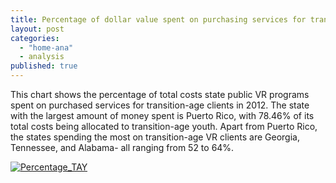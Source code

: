 ```yaml
---
title: Percentage of dollar value spent on purchasing services for transition age youth clients (2012)
layout: post
categories: 
  - "home-ana"
  - analysis
published: true
---
```


This chart shows the percentage of total costs state public VR programs spent on purchased services for transition-age clients in 2012. The state with the largest amount of money spent is Puerto Rico, with 78.46% of its total costs being allocated to transition-age youth. Apart from Puerto Rico, the states spending the most on transition-age VR clients are Georgia, Tennessee, and Alabama- all ranging from 52 to 64%. 

<script type='text/javascript' src='http://public.tableausoftware.com/javascripts/api/viz_v1.js'></script><div class='tableauPlaceholder' style='width: 1024px; height: 694px;'><noscript><a href='#'><img alt='Percentage_TAY ' src='http:&#47;&#47;public.tableausoftware.com&#47;static&#47;images&#47;TA&#47;TAY&#47;Percentage_TAY&#47;1_rss.png' style='border: none' /></a></noscript><object class='tableauViz' width='1024' height='694' style='display:none;'><param name='host_url' value='http%3A%2F%2Fpublic.tableausoftware.com%2F' /> <param name='site_root' value='' /><param name='name' value='TAY&#47;Percentage_TAY' /><param name='tabs' value='no' /><param name='toolbar' value='yes' /><param name='static_image' value='http:&#47;&#47;public.tableausoftware.com&#47;static&#47;images&#47;TA&#47;TAY&#47;Percentage_TAY&#47;1.png' /> <param name='animate_transition' value='yes' /><param name='display_static_image' value='yes' /><param name='display_spinner' value='yes' /><param name='display_overlay' value='yes' /><param name='display_count' value='yes' /><param name='filter' value='amp;:showVizHome=no' /></object></div><div style='width:1024px;height:22px;padding:0px 10px 0px 0px;color:black;font:normal 8pt verdana,helvetica,arial,sans-serif;'><div style='float:right; padding-right:8px;'><a href='http://www.tableausoftware.com/public/about-tableau-products?ref=http://public.tableausoftware.com/views/TAY/Percentage_TAY' target='_blank'>Learn About Tableau</a></div></div>